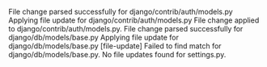 File change parsed successfully for django/contrib/auth/models.py
Applying file update for django/contrib/auth/models.py
File change applied to django/contrib/auth/models.py.
File change parsed successfully for django/db/models/base.py
Applying file update for django/db/models/base.py
[file-update] Failed to find match for django/db/models/base.py.
No file updates found for settings.py.
